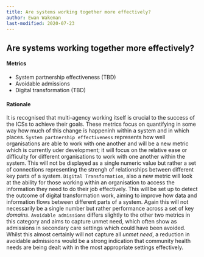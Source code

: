```yaml
---
title: Are systems working together more effectively?
author: Ewan Wakeman
last-modified: 2020-07-23
---
```


## Are systems working together more effectively?

#### Metrics
- System partnership effectiveness (TBD)
- Avoidable admissions
- Digital transformation (TBD)

#### Rationale
It is recognised that multi-agency working itself is crucial to the success of the ICSs to achieve their goals. These metrics focus on quantifying in some way how much of this change is happeninh within a system and in which places. `System partnership effectiveness` represents how well organisations are able to work with one another and will be a new metric which is currently uder development; it will focus on the relative ease or difficulty for different organisations to work with one another within the system. This will not be displayed as a single numeric value but rather a set of connections representing the strengh of relationships between different key parts of a system. `Digital Transformation`, also a new metric will look at the ability for those working within an organisation to access the information they need to do their job effectively. This will be set up to detect the outcome of digital transformation work, aiming to improve how data and information flows between different parts of a system. Again this will not necessarily be a single number but rather performance across a set of key *domains*. `Avoidable admissions` differs slightly to the other two metrics in this category and aims to capture unmet need, which often show as admissions in secondary care settings which could have been avoided. Whilst this almost certainly will not capture all *unmet need*, a reduction in avoidable admissions would be a strong indication that community health needs are being dealt with in the most appropriate settings effectively.
